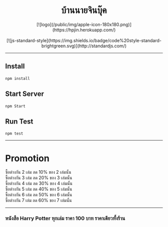 <h1 align="center">บ้านนายจินบุ๊ค</h1>
<center>[![logo](/public/img/apple-icon-180x180.png)](https://hpjin.herokuapp.com/)</center><br>
<center>[![js-standard-style](https://img.shields.io/badge/code%20style-standard-brightgreen.svg)](http://standardjs.com/)</center>

___

## Install
    npm install

## Start Server
    npm Start

## Run Test
    npm test
___

# Promotion

ซื้อต่างกัน 2 เล่ม ลด 10% ของ 2 เล่มนั้น <br>
ซื้อต่างกัน 3 เล่ม ลด 20% ของ 3 เล่มนั้น <br>
ซื้อต่างกัน 4 เล่ม ลด 30% ของ 4 เล่มนั้น <br>
ซื้อต่างกัน 5 เล่ม ลด 40% ของ 5 เล่มนั้น <br>
ซื้อต่างกัน 6 เล่ม ลด 50% ของ 6 เล่มนั้น <br>
ซื้อต่างกัน 7 เล่ม ลด 60% ของ 7 เล่มนั้น <br>
___
### หนังสือ Harry Potter ทุกเล่ม ราคา 100 บาท ราคาเดียวทั้งร้าน

